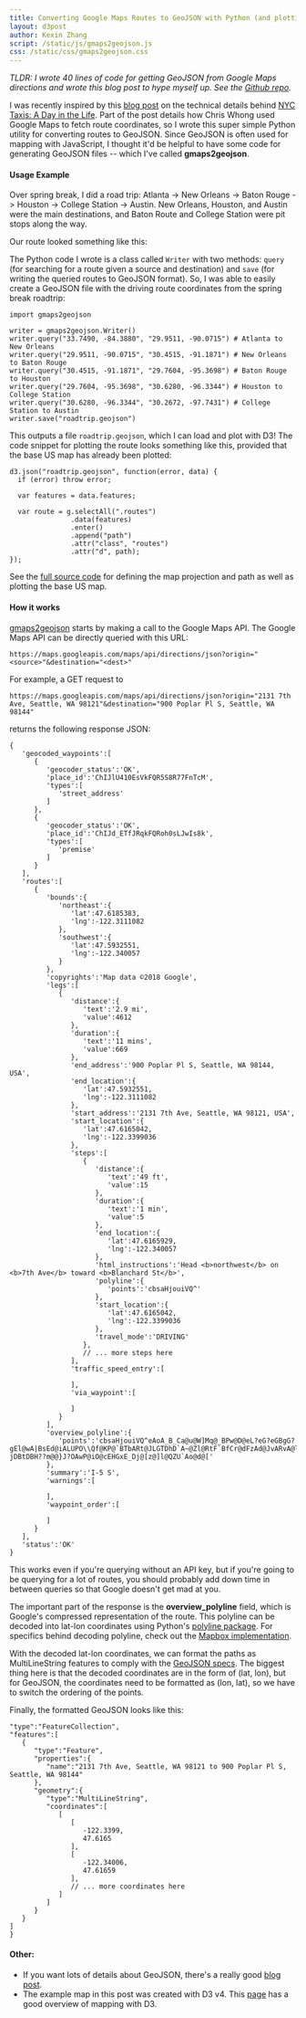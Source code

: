 ```yaml
---
title: Converting Google Maps Routes to GeoJSON with Python (and plotting the result with D3)
layout: d3post
author: Kexin Zhang
script: /static/js/gmaps2geojson.js
css: /static/css/gmaps2geojson.css
---
```


*TLDR: I wrote 40 lines of code for getting GeoJSON from Google Maps directions and wrote this blog post to hype myself up. See the [Github repo](https://github.com/kexin-zhang/gmaps2geojson).*

I was recently inspired by this [blog post](https://chriswhong.com/data-visualization/taxitechblog1/) on the technical details behind [NYC Taxis: A Day in the Life](http://chriswhong.github.io/nyctaxi/). Part of the post details how Chris Whong used Google Maps to fetch route coordinates, so I wrote this super simple Python utility for converting routes to GeoJSON. Since GeoJSON is often used for mapping with JavaScript, I thought it'd be helpful to have some code for generating GeoJSON files -- which I've called **gmaps2geojson**.

#### Usage Example
Over spring break, I did a road trip: Atlanta -> New Orleans -> Baton Rouge -> Houston -> College Station -> Austin. New Orleans, Houston, and Austin were the main destinations, and Baton Route and College Station were pit stops along the way.

Our route looked something like this:

<div id="map"></div>

The Python code I wrote is a class called `Writer` with two methods: `query` (for searching for a route given a source and destination) and `save` (for writing the queried routes to GeoJSON format). So, I was able to easily create a GeoJSON file with the driving route coordinates from the spring break roadtrip:
```
import gmaps2geojson

writer = gmaps2geojson.Writer()
writer.query("33.7490, -84.3880", "29.9511, -90.0715") # Atlanta to New Orleans
writer.query("29.9511, -90.0715", "30.4515, -91.1871") # New Orleans to Baton Rouge
writer.query("30.4515, -91.1871", "29.7604, -95.3698") # Baton Rouge to Houston
writer.query("29.7604, -95.3698", "30.6280, -96.3344") # Houston to College Station
writer.query("30.6280, -96.3344", "30.2672, -97.7431") # College Station to Austin
writer.save("roadtrip.geojson")
```

This outputs a file `roadtrip.geojson`, which I can load and plot with D3! The code snippet for plotting the route looks something like this, provided that the base US map has already been plotted:

```
d3.json("roadtrip.geojson", function(error, data) {
  if (error) throw error;

  var features = data.features;

  var route = g.selectAll(".routes")
               .data(features)
               .enter()
               .append("path")
               .attr("class", "routes")
               .attr("d", path);
});
```

See the [full source code](https://github.com/kexin-zhang/kexin-zhang.github.io/blob/master/static/js/gmaps2geojson.js) for defining the map projection and path as well as plotting the base US map.

#### How it works
[gmaps2geojson](https://github.com/kexin-zhang/gmaps2geojson/blob/master/gmaps2geojson/writer.py) starts by making a call to the Google Maps API. The Google Maps API can be directly queried with this URL:
```
https://maps.googleapis.com/maps/api/directions/json?origin="<source>"&destination="<dest>"
```

For example, a GET request to
```
https://maps.googleapis.com/maps/api/directions/json?origin="2131 7th Ave, Seattle, WA 98121"&destination="900 Poplar Pl S, Seattle, WA 98144"
```
returns the following response JSON:

```
{  
   'geocoded_waypoints':[  
      {  
         'geocoder_status':'OK',
         'place_id':'ChIJlU410EsVkFQR5S8R77FnTcM',
         'types':[  
            'street_address'
         ]
      },
      {  
         'geocoder_status':'OK',
         'place_id':'ChIJd_ETfJRqkFQRoh0sLJwIs8k',
         'types':[  
            'premise'
         ]
      }
   ],
   'routes':[  
      {  
         'bounds':{  
            'northeast':{  
               'lat':47.6185383,
               'lng':-122.3111082
            },
            'southwest':{  
               'lat':47.5932551,
               'lng':-122.340057
            }
         },
         'copyrights':'Map data ©2018 Google',
         'legs':[  
            {  
               'distance':{  
                  'text':'2.9 mi',
                  'value':4612
               },
               'duration':{  
                  'text':'11 mins',
                  'value':669
               },
               'end_address':'900 Poplar Pl S, Seattle, WA 98144, USA',
               'end_location':{  
                  'lat':47.5932551,
                  'lng':-122.3111082
               },
               'start_address':'2131 7th Ave, Seattle, WA 98121, USA',
               'start_location':{  
                  'lat':47.6165042,
                  'lng':-122.3399036
               },
               'steps':[  
                  {  
                     'distance':{  
                        'text':'49 ft',
                        'value':15
                     },
                     'duration':{  
                        'text':'1 min',
                        'value':5
                     },
                     'end_location':{  
                        'lat':47.6165929,
                        'lng':-122.340057
                     },
                     'html_instructions':'Head <b>northwest</b> on <b>7th Ave</b> toward <b>Blanchard St</b>',
                     'polyline':{  
                        'points':'cbsaHjouiVQ^'
                     },
                     'start_location':{  
                        'lat':47.6165042,
                        'lng':-122.3399036
                     },
                     'travel_mode':'DRIVING'
                  },
                  // ... more steps here
               ],
               'traffic_speed_entry':[  

               ],
               'via_waypoint':[  

               ]
            }
         ],
         'overview_polyline':{  
            'points':'cbsaHjouiVQ^eAoA_B_Ca@u@W]Mq@_BPw@D@eL?eG?eGBgG?gEl@wA|BsEd@iALUPO\\Qf@KP@`BTbARt@JLGTDhD`A~@Zl@RtF`BfCr@dFzAd@JvARvA@lACnAGhAOfAa@`CmA`BcA|FiExEkDfCqBnDqC|@{@pAuAbAqAxB{C~FeI~B{CjBsBb@]`BiAdAi@f@Of@SNDd@?jDBtDBH??m@@}J?OAwP@iO@cEHGxE_Dj@[z@]l@QZU`Ao@d@['
         },
         'summary':'I-5 S',
         'warnings':[  

         ],
         'waypoint_order':[  

         ]
      }
   ],
   'status':'OK'
}
```

This works even if you're querying without an API key, but if you're going to be querying for a lot of routes, you should probably add down time in between queries so that Google doesn't get mad at you.

The important part of the response is the **overview_polyline** field, which is Google's compressed representation of the route. This polyline can be decoded into lat-lon coordinates using Python's [polyline package](https://pypi.org/project/polyline/). For specifics behind decoding polyline, check out the [Mapbox implementation](https://github.com/mapbox/polyline).

With the decoded lat-lon coordinates, we can format the paths as MultiLineString features to comply with the [GeoJSON specs](https://tools.ietf.org/html/rfc7946). The biggest thing here is that the decoded coordinates are in the form of (lat, lon), but for GeoJSON, the coordinates need to be formatted as (lon, lat), so we have to switch the ordering of the points.

Finally, the formatted GeoJSON looks like this:
```
"type":"FeatureCollection",
"features":[  
   {  
      "type":"Feature",
      "properties":{  
         "name":"2131 7th Ave, Seattle, WA 98121 to 900 Poplar Pl S, Seattle, WA 98144"
      },
      "geometry":{  
         "type":"MultiLineString",
         "coordinates":[  
            [  
               [  
                  -122.3399,
                  47.6165
               ],
               [  
                  -122.34006,
                  47.61659
               ],
               // ... more coordinates here
            ]
         ]
      }
   }
]
}
```

#### Other:
* If you want lots of details about GeoJSON, there's a really good [blog post](https://macwright.org/2015/03/23/geojson-second-bite.html).
* The example map in this post was created with D3 v4. This [page](http://duspviz.mit.edu/d3-workshop/mapping-data-with-d3/) has a good overview of mapping with D3.
